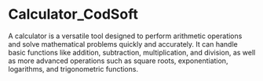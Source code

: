 # Calculator_CodSoft
A calculator is a versatile tool designed to perform arithmetic operations and solve mathematical problems quickly and accurately. It can handle basic functions like addition, subtraction, multiplication, and division, as well as more advanced operations such as square roots, exponentiation, logarithms, and trigonometric functions.
